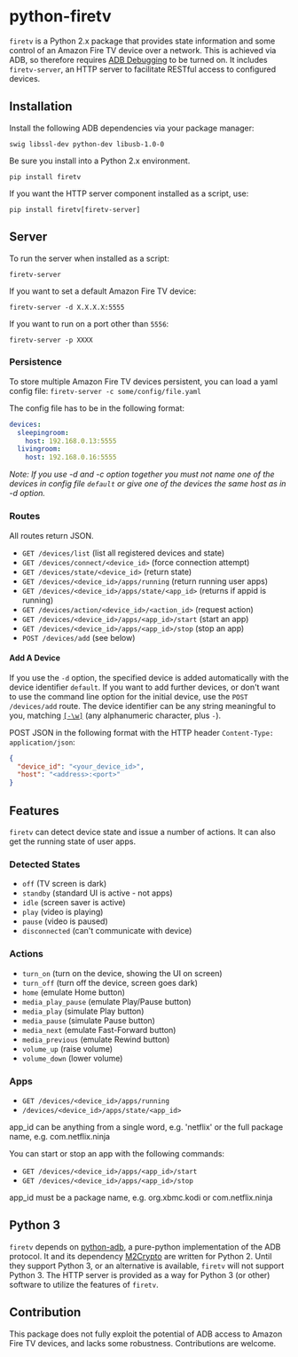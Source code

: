 # python-firetv

`firetv` is a Python 2.x package that provides state information and some control of an Amazon Fire TV device over a network. This is achieved via ADB, so therefore requires [ADB Debugging](https://developer.amazon.com/public/solutions/devices/fire-tv/docs/connecting-adb-over-network) to be turned on. It includes `firetv-server`, an HTTP server to facilitate RESTful access to configured devices.

## Installation

Install the following ADB dependencies via your package manager:

`swig libssl-dev python-dev libusb-1.0-0`

Be sure you install into a Python 2.x environment.

`pip install firetv`

If you want the HTTP server component installed as a script, use:

`pip install firetv[firetv-server]`

## Server

To run the server when installed as a script:

`firetv-server`

If you want to set a default Amazon Fire TV device:

`firetv-server -d X.X.X.X:5555`

If you want to run on a port other than `5556`:

`firetv-server -p XXXX`


### Persistence
To store multiple Amazon Fire TV devices persistent, you can load a yaml config file:
`firetv-server -c some/config/file.yaml`

The config file has to be in the following format:
```yaml
devices:
  sleepingroom:
    host: 192.168.0.13:5555
  livingroom:
    host: 192.168.0.16:5555
```

*Note: If you use -d and -c option together you must not name one of the devices in config file `default` or give one of the devices the same host as in -d option.*

### Routes

All routes return JSON.

- `GET /devices/list` (list all registered devices and state)
- `GET /devices/connect/<device_id>` (force connection attempt)
- `GET /devices/state/<device_id>` (return state)
- `GET /devices/<device_id>/apps/running` (return running user apps)
- `GET /devices/<device_id>/apps/state/<app_id>` (returns if appid is running)
- `GET /devices/action/<device_id>/<action_id>` (request action)
- `GET /devices/<device_id>/apps/<app_id>/start` (start an app)
- `GET /devices/<device_id>/apps/<app_id>/stop` (stop an app)
- `POST /devices/add` (see below)

#### Add A Device

If you use the `-d` option, the specified device is added automatically with the device identifier `default`. If you want to add further devices, or don't want to use the command line option for the initial device, use the `POST /devices/add` route. The device identifier can be any string meaningful to you, matching [`[-\w]`](https://docs.python.org/2/library/re.html) (any alphanumeric character, plus `-`).

POST JSON in the following format with the HTTP header `Content-Type: application/json`:
```json
{
  "device_id": "<your_device_id>",
  "host": "<address>:<port>"
}
```

## Features

`firetv` can detect device state and issue a number of actions. It can also get the running state of user apps.

### Detected States

- `off` (TV screen is dark)
- `standby` (standard UI is active - not apps)
- `idle` (screen saver is active)
- `play` (video is playing)
- `pause` (video is paused)
- `disconnected` (can't communicate with device)

### Actions

- `turn_on` (turn on the device, showing the UI on screen)
- `turn_off` (turn off the device, screen goes dark)
- `home` (emulate Home button)
- `media_play_pause` (emulate Play/Pause button)
- `media_play` (simulate Play button)
- `media_pause` (simulate Pause button)
- `media_next` (emulate Fast-Forward button)
- `media_previous` (emulate Rewind button)
- `volume_up` (raise volume)
- `volume_down` (lower volume)

### Apps

- `GET /devices/<device_id>/apps/running`
- `/devices/<device_id>/apps/state/<app_id>`

app_id can be anything from a single word, e.g. 'netflix' or the full package name, e.g. com.netflix.ninja

You can start or stop an app with the following commands:

- `GET /devices/<device_id>/apps/<app_id>/start` 
- `GET /devices/<device_id>/apps/<app_id>/stop` 

app_id must be a package name, e.g. org.xbmc.kodi or com.netflix.ninja

## Python 3
`firetv` depends on [python-adb](https://github.com/google/python-adb), a pure-python implementation of the ADB protocol. It and its dependency [M2Crypto](https://github.com/martinpaljak/M2Crypto) are written for Python 2. Until they support Python 3, or an alternative is available, `firetv` will not support Python 3. The HTTP server is provided as a way for Python 3 (or other) software to utilize the features of `firetv`.

## Contribution

This package does not fully exploit the potential of ADB access to Amazon Fire TV devices, and lacks some robustness. Contributions are welcome.
